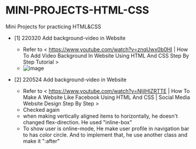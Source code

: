 # MINI-PROJECTS-HTML-CSS
Mini Projects for practicing HTML&amp;CSS

- [1] 220320 Add background-video in Website
  - Refer to < https://www.youtube.com/watch?v=znqUwx0b0HI | How To Add Video Background In Website Using HTML And CSS Step By Step Tutorial >
  - ![image](https://user-images.githubusercontent.com/45444757/159655391-a0d37141-02bd-4456-a484-0fafb5194d6d.png)

- [2] 220524 Add background-video in Website
  * Refer to < https://www.youtube.com/watch?v=NljIHlZRTTE | How To Make A Website Like Facebook Using HTML And CSS | Social Media Website Design Step By Step >
  * Checked again
   - when making vertically aligned items to horizontally, he doesn't changed flex-direction. He used "inline-box"
   - To show user is online-mode, He make user profile in navigation bar to has color circle. And to implement that, he use another class and make it ":after"
     

